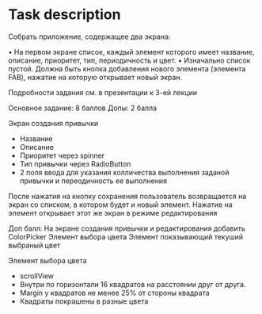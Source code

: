# Task description
Собрать приложение, содержащее два экрана:

• На первом экране список, каждый элемент которого имеет название, описание, приоритет, тип, периодичность и цвет.
• Изначально список пустой. Должна быть кнопка добавления нового элемента (элемента FAB), нажатие на которую открывает новый экран.

Подробности задания см. в презентации к 3-ей лекции

Основное задание: 8 баллов
Допы: 2 балла

Экран создания привычки
* Название
* Описаниe
* Приоритет через spinner
* Тип привычки через RadioButton
* 2 поля ввода для указания колличества выполнения заданой привычки и переодичность ее выполнения

После нажатия на кнопку сохранения пользователь возвращается на экран со списком, в котором будет и новый элемент.
Нажатие на элемент открывает этот же экран в режиме редактирования

Доп балл:
На экране создания привычки и редактирования добавить ColorPicker
Элемент выбора цвета
Элемент показывающий текуший выбраный цвет

Элемент выбора цвета
* scrollView
* Внутри по горизонтали 16 квадратов на расстоянии друг от друга.
* Margin у квадратов не менее 25% от стороны квадрата
* Квадраты покрашены в разные цвета

